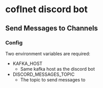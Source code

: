 # coflnet discord bot

## Send Messages to Channels

### Config

Two environment variables are required:

* KAFKA_HOST
    * Same kafka host as the discord bot
* DISCORD_MESSAGES_TOPIC
  * The topic to send messages to